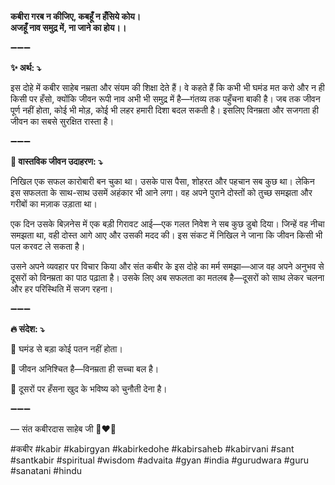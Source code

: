 **कबीरा गरब न कीजिए, कबहूँ न हँसिये कोय।\
अजहूँ नाव समुद्र में, ना जाने का होय।।**

➖➖➖

**✨ अर्थ: ⤵**

इस दोहे में कबीर साहेब नम्रता और संयम की शिक्षा देते हैं। वे कहते हैं कि कभी भी घमंड मत करो और न ही किसी पर हँसो, क्योंकि जीवन रूपी नाव अभी भी समुद्र में है—गंतव्य तक पहुँचना बाकी है। जब तक जीवन पूर्ण नहीं होता, कोई भी मोड़, कोई भी लहर हमारी दिशा बदल सकती है। इसलिए विनम्रता और सजगता ही जीवन का सबसे सुरक्षित रास्ता है।

➖➖➖

**🌾 वास्तविक जीवन उदाहरण: ⤵**

निखिल एक सफल कारोबारी बन चुका था। उसके पास पैसा, शोहरत और पहचान सब कुछ था। लेकिन इस सफलता के साथ-साथ उसमें अहंकार भी आने लगा। वह अपने पुराने दोस्तों को तुच्छ समझता और गरीबों का मज़ाक उड़ाता था।

एक दिन उसके बिज़नेस में एक बड़ी गिरावट आई—एक गलत निवेश ने सब कुछ डुबो दिया। जिन्हें वह नीचा समझता था, वही दोस्त आगे आए और उसकी मदद की। इस संकट में निखिल ने जाना कि जीवन किसी भी पल करवट ले सकता है।

उसने अपने व्यवहार पर विचार किया और संत कबीर के इस दोहे का मर्म समझा—आज वह अपने अनुभव से दूसरों को विनम्रता का पाठ पढ़ाता है। उसके लिए अब सफलता का मतलब है—दूसरों को साथ लेकर चलना और हर परिस्थिति में सजग रहना।

➖➖➖

**🔥 संदेश: ⤵**

📌 घमंड से बड़ा कोई पतन नहीं होता।

📌 जीवन अनिश्चित है—विनम्रता ही सच्चा बल है।

📌 दूसरों पर हँसना खुद के भविष्य को चुनौती देना है।

➖➖➖

— संत कबीरदास साहेब जी 🙏❤️💯

#कबीर #kabir #kabirgyan #kabirkedohe #kabirsaheb #kabirvani #sant #santkabir #spiritual #wisdom #advaita #gyan #india #gurudwara #guru #sanatani #hindu
